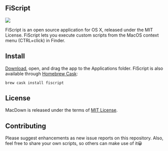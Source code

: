## FiScript
[![](https://img.shields.io/badge/release-v1.0.1-brightgreen.svg)](https://github.com/Mortennn/FiScript/releases/download/v1.0.1/FiScript.dmg)

FiScript is an open source application for OS X, released under the MIT License. FiScript lets you execute custom scripts from the MacOS context menu (CTRL+click) in Finder.
## Install
[Download](https://github.com/Mortennn/FiScript/releases/download/v1.0.1/FiScript.dmg), open, and drag the app to the Applications folder. FiScript is also available through [Homebrew Cask](https://caskroom.github.io/):

    brew cask install fiscript
    
## License
MacDown is released under the terms of [MIT License](http://opensource.org/licenses/MIT).
## Contributing
Please suggest enhancements as new issue reports on this repository. Also, feel free to share your own scripts, so others can make use of it😀
